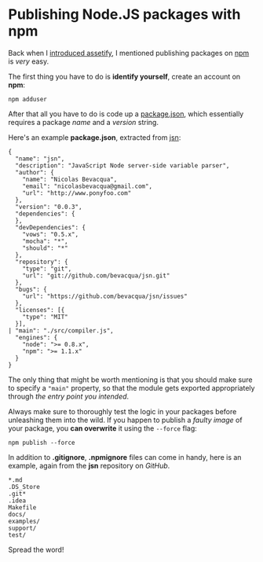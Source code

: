 # Publishing Node.JS packages with npm #

Back when I [introduced assetify](/2013/01/18/asset-management-in-node "Asset management in Node"), I mentioned publishing packages on [npm](https://npmjs.org/ "Node Packaged Modules") is _very_ easy.

The first thing you have to do is **identify yourself**, create an account on **npm**:

	npm adduser

After that all you have to do is code up a [package.json](https://npmjs.org/doc/developers.html "package.json specs"), which essentially requires a package _name_ and a _version_ string.

Here's an example **package.json**, extracted from [jsn](https://github.com/bevacqua/jsn "JSN on GitHub"):

	{
	  "name": "jsn",
	  "description": "JavaScript Node server-side variable parser",
	  "author": {
		"name": "Nicolas Bevacqua",
		"email": "nicolasbevacqua@gmail.com",
		"url": "http://www.ponyfoo.com"
	  },
	  "version": "0.0.3",
	  "dependencies": {
	  },
	  "devDependencies": {
		"vows": "0.5.x",
		"mocha": "*",
		"should": "*"
	  },
	  "repository": {
		"type": "git",
		"url": "git://github.com/bevacqua/jsn.git"
	  },
	  "bugs": {
		"url": "https://github.com/bevacqua/jsn/issues"
	  },
	  "licenses": [{
		"type": "MIT"
	  }],
	| "main": "./src/compiler.js",
	  "engines": {
		"node": ">= 0.8.x",
		"npm": ">= 1.1.x"
	  }
	}

The only thing that might be worth mentioning is that you should make sure to specify a `"main"` property, so that the module gets exported appropriately through _the entry point you intended_.

Always make sure to thoroughly test the logic in your packages before unleashing them into the wild. If you happen to publish a _faulty image_ of your package, you **can overwrite** it using the `--force` flag:

	npm publish --force
	
In addition to **.gitignore**, **.npmignore** files can come in handy, here is an example, again from the **jsn** repository on _GitHub_.

	*.md
	.DS_Store
	.git*
	.idea
	Makefile
	docs/
	examples/
	support/
	test/

Spread the word!